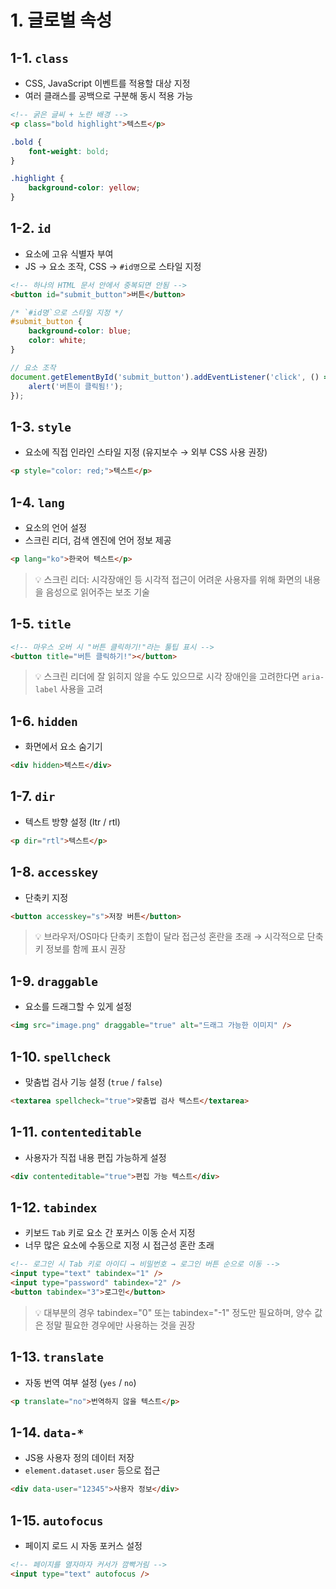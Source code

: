 # 1. 글로벌 속성

## 1-1. `class`

-   CSS, JavaScript 이벤트를 적용할 대상 지정
-   여러 클래스를 공백으로 구분해 동시 적용 가능

```html
<!-- 굵은 글씨 + 노란 배경 -->
<p class="bold highlight">텍스트</p>
```

```css
.bold {
    font-weight: bold;
}

.highlight {
    background-color: yellow;
}
```

## 1-2. `id`

-   요소에 고유 식별자 부여
-   JS → 요소 조작, CSS → `#id명`으로 스타일 지정

```html
<!-- 하나의 HTML 문서 안에서 중복되면 안됨 -->
<button id="submit_button">버튼</button>
```

```css
/* `#id명`으로 스타일 지정 */
#submit_button {
    background-color: blue;
    color: white;
}
```

```js
// 요소 조작
document.getElementById('submit_button').addEventListener('click', () => {
    alert('버튼이 클릭됨!');
});
```

## 1-3. `style`

-   요소에 직접 인라인 스타일 지정 (유지보수 → 외부 CSS 사용 권장)

```html
<p style="color: red;">텍스트</p>
```

## 1-4. `lang`

-   요소의 언어 설정
-   스크린 리더, 검색 엔진에 언어 정보 제공

```html
<p lang="ko">한국어 텍스트</p>
```

> 💡 스크린 리더: 시각장애인 등 시각적 접근이 어려운 사용자를 위해 화면의 내용을 음성으로 읽어주는 보조 기술

## 1-5. `title`

```html
<!-- 마우스 오버 시 "버튼 클릭하기!"라는 툴팁 표시 -->
<button title="버튼 클릭하기!"></button>
```

> 💡 스크린 리더에 잘 읽히지 않을 수도 있으므로 시각 장애인을 고려한다면 `aria-label` 사용을 고려

## 1-6. `hidden`

-   화면에서 요소 숨기기

```html
<div hidden>텍스트</div>
```

## 1-7. `dir`

-   텍스트 방향 설정 (ltr / rtl)

```html
<p dir="rtl">텍스트</p>
```

## 1-8. `accesskey`

-   단축키 지정

```html
<button accesskey="s">저장 버튼</button>
```

> 💡 브라우저/OS마다 단축키 조합이 달라 접근성 혼란을 초래 → 시각적으로 단축키 정보를 함께 표시 권장

## 1-9. `draggable`

-   요소를 드래그할 수 있게 설정

```html
<img src="image.png" draggable="true" alt="드래그 가능한 이미지" />
```

## 1-10. `spellcheck`

-   맞춤법 검사 기능 설정 (`true` / `false`)

```html
<textarea spellcheck="true">맞춤법 검사 텍스트</textarea>
```

## 1-11. `contenteditable`

-   사용자가 직접 내용 편집 가능하게 설정

```html
<div contenteditable="true">편집 가능 텍스트</div>
```

## 1-12. `tabindex`

-   키보드 `Tab` 키로 요소 간 포커스 이동 순서 지정
-   너무 많은 요소에 수동으로 지정 시 접근성 혼란 초래

```html
<!-- 로그인 시 Tab 키로 아이디 → 비밀번호 → 로그인 버튼 순으로 이동 -->
<input type="text" tabindex="1" />
<input type="password" tabindex="2" />
<button tabindex="3">로그인</button>
```

> 💡 대부분의 경우 tabindex="0" 또는 tabindex="-1" 정도만 필요하며, 양수 값은 정말 필요한 경우에만 사용하는 것을 권장

## 1-13. `translate`

-   자동 번역 여부 설정 (`yes` / `no`)

```html
<p translate="no">번역하지 않을 텍스트</p>
```

## 1-14. `data-*`

-   JS용 사용자 정의 데이터 저장
-   `element.dataset.user` 등으로 접근

```html
<div data-user="12345">사용자 정보</div>
```

## 1-15. `autofocus`

-   페이지 로드 시 자동 포커스 설정

```html
<!-- 페이지를 열자마자 커서가 깜빡거림 -->
<input type="text" autofocus />
```
